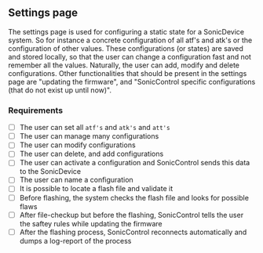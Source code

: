 ## Settings page

The settings page is used for configuring a static state for a SonicDevice system. So for instance a concrete configuration of all atf's and atk's or the configuration of other values. These configurations (or states) are saved and stored locally, so that the user can change a configuration fast and not remember all the values. Naturally, the user can add, modify and delete configurations. Other functionalities that should be present in the settings page are "updating the firmware", and "SonicControl specific configurations (that do not exist up until now)".

### Requirements

- [ ] The user can set all ``atf's`` and ``atk's`` and ``att's``
- [ ] The user can manage many configurations
- [ ] The user can modify configurations
- [ ] The user can delete, and add configurations
- [ ] The user can activate a configuration and SonicControl sends this data to the SonicDevice
- [ ] The user can name a configuration
- [ ] It is possible to locate a flash file and validate it
- [ ] Before flashing, the system checks the flash file and looks for possible flaws
- [ ] After file-checkup but before the flashing, SonicControl tells the user the saftey rules while updating the firmware
- [ ] After the flashing process, SonicControl reconnects automatically and dumps a log-report of the process